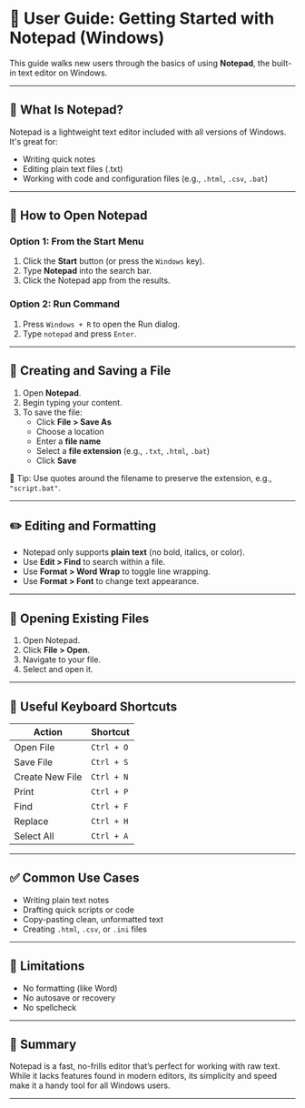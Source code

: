 # 📝 User Guide: Getting Started with Notepad (Windows)

This guide walks new users through the basics of using **Notepad**, the built-in text editor on Windows.

---

## 📌 What Is Notepad?

Notepad is a lightweight text editor included with all versions of Windows. It's great for:
- Writing quick notes
- Editing plain text files (.txt)
- Working with code and configuration files (e.g., `.html`, `.csv`, `.bat`)

---

## 🧭 How to Open Notepad

### Option 1: From the Start Menu
1. Click the **Start** button (or press the `Windows` key).
2. Type **Notepad** into the search bar.
3. Click the Notepad app from the results.

### Option 2: Run Command
1. Press `Windows + R` to open the Run dialog.
2. Type `notepad` and press `Enter`.

---

## 📄 Creating and Saving a File

1. Open **Notepad**.
2. Begin typing your content.
3. To save the file:
   - Click **File > Save As**
   - Choose a location
   - Enter a **file name**
   - Select a **file extension** (e.g., `.txt`, `.html`, `.bat`)
   - Click **Save**

📝 Tip: Use quotes around the filename to preserve the extension, e.g., `"script.bat"`.

---

## ✏️ Editing and Formatting

- Notepad only supports **plain text** (no bold, italics, or color).
- Use **Edit > Find** to search within a file.
- Use **Format > Word Wrap** to toggle line wrapping.
- Use **Format > Font** to change text appearance.

---

## 🔁 Opening Existing Files

1. Open Notepad.
2. Click **File > Open**.
3. Navigate to your file.
4. Select and open it.

---

## 🔄 Useful Keyboard Shortcuts

| Action           | Shortcut       |
|------------------|----------------|
| Open File        | `Ctrl + O`     |
| Save File        | `Ctrl + S`     |
| Create New File  | `Ctrl + N`     |
| Print            | `Ctrl + P`     |
| Find             | `Ctrl + F`     |
| Replace          | `Ctrl + H`     |
| Select All       | `Ctrl + A`     |

---

## ✅ Common Use Cases

- Writing plain text notes
- Drafting quick scripts or code
- Copy-pasting clean, unformatted text
- Creating `.html`, `.csv`, or `.ini` files

---

## 🧹 Limitations

- No formatting (like Word)
- No autosave or recovery
- No spellcheck

---

## 📘 Summary

Notepad is a fast, no-frills editor that’s perfect for working with raw text. While it lacks features found in modern editors, its simplicity and speed make it a handy tool for all Windows users.

---

